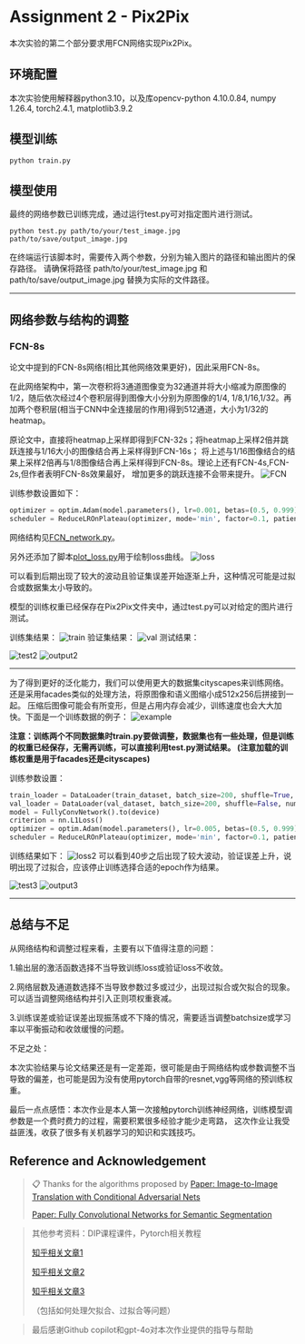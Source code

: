 # Assignment 2 - Pix2Pix

本次实验的第二个部分要求用FCN网络实现Pix2Pix。

## 环境配置
本次实验使用解释器python3.10，以及库opencv-python 4.10.0.84, numpy 1.26.4, torch2.4.1, matplotlib3.9.2

## 模型训练
```basic
python train.py
```

## 模型使用
最终的网络参数已训练完成，通过运行test.py可对指定图片进行测试。
```basic
python test.py path/to/your/test_image.jpg path/to/save/output_image.jpg
```
在终端运行该脚本时，需要传入两个参数，分别为输入图片的路径和输出图片的保存路径。
请确保将路径 path/to/your/test_image.jpg 和 path/to/save/output_image.jpg 替换为实际的文件路径。

---
## 网络参数与结构的调整
### FCN-8s
论文中提到的FCN-8s网络(相比其他网络效果更好)，因此采用FCN-8s。

在此网络架构中，第一次卷积将3通道图像变为32通道并将大小缩减为原图像的1/2，随后依次经过4个卷积层得到图像大小分别为原图像的1/4,
1/8,1/16,1/32。再加两个卷积层(相当于CNN中全连接层的作用)得到512通道，大小为1/32的heatmap。

原论文中，直接将heatmap上采样即得到FCN-32s；将heatmap上采样2倍并跳跃连接与1/16大小的图像结合再上采样得到FCN-16s；
将上述与1/16图像结合的结果上采样2倍再与1/8图像结合再上采样得到FCN-8s。理论上还有FCN-4s,FCN-2s,但作者表明FCN-8s效果最好，
增加更多的跳跃连接不会带来提升。
![FCN](pics/FCN.png "FCN网络结构示意图")

训练参数设置如下：
```python
optimizer = optim.Adam(model.parameters(), lr=0.001, betas=(0.5, 0.999))
scheduler = ReduceLROnPlateau(optimizer, mode='min', factor=0.1, patience=5)
```
网络结构见[FCN_network.py](Pix2Pix/FCN_network.py)。


另外还添加了脚本[plot_loss.py](Pix2Pix/plot_loss.py)用于绘制loss曲线。
![loss](pics/loss.png "loss曲线")

可以看到后期出现了较大的波动且验证集误差开始逐渐上升，这种情况可能是过拟合或数据集太小导致的。

模型的训练权重已经保存在Pix2Pix文件夹中，通过test.py可以对给定的图片进行测试。

训练集结果：
![train](pics/train.png "训练结果")
验证集结果：
![val](pics/val.png "验证结果")
测试结果：

![test2](pics/test2.png "测试2")
![output2](pics/output2.png "测试结果2")

---
为了得到更好的泛化能力，我们可以使用更大的数据集cityscapes来训练网络。还是采用facades类似的处理方法，将原图像和语义图缩小成512x256后拼接到一起。
压缩后图像可能会有所变形，但是占用内存会减少，训练速度也会大大加快。下面是一个训练数据的例子：
![example](pics/ex.png)

**注意：训练两个不同数据集时train.py要做调整，数据集也有一些处理，但是训练的权重已经保存，无需再训练，可以直接利用test.py测试结果。
(注意加载的训练权重是用于facades还是cityscapes)**

训练参数设置：
```python
train_loader = DataLoader(train_dataset, batch_size=200, shuffle=True, num_workers=4)
val_loader = DataLoader(val_dataset, batch_size=200, shuffle=False, num_workers=4)
model = FullyConvNetwork().to(device)
criterion = nn.L1Loss()
optimizer = optim.Adam(model.parameters(), lr=0.005, betas=(0.5, 0.999), weight_decay=1e-4)
scheduler = ReduceLROnPlateau(optimizer, mode='min', factor=0.1, patience=5)
```

训练结果如下：
![loss2](pics/loss2.png "loss曲线2")
可以看到40步之后出现了较大波动，验证误差上升，说明出现了过拟合，应该停止训练选择合适的epoch作为结果。

![test3](pics/test3.png)
![output3](pics/output3.png)


---
## 总结与不足
从网络结构和调整过程来看，主要有以下值得注意的问题：

1.输出层的激活函数选择不当导致训练loss或验证loss不收敛。

2.网络层数及通道数选择不当导致参数过多或过少，出现过拟合或欠拟合的现象。可以适当调整网络结构并引入正则项权重衰减。

3.训练误差或验证误差出现振荡或不下降的情况，需要适当调整batchsize或学习率以平衡振动和收敛缓慢的问题。

不足之处：

本次实验结果与论文结果还是有一定差距，很可能是由于网络结构或参数调整不当导致的偏差，也可能是因为没有使用pytorch自带的resnet,vgg等网络的预训练权重。

最后一点点感悟：本次作业是本人第一次接触pytorch训练神经网络，训练模型调参数是一个费时费力的过程，需要积累很多经验才能少走弯路，
这次作业让我受益匪浅，收获了很多有关机器学习的知识和实践技巧。

## Reference and Acknowledgement
>📋 Thanks for the algorithms proposed by [Paper: Image-to-Image Translation with Conditional Adversarial Nets](https://phillipi.github.io/pix2pix/)
> 
> [Paper: Fully Convolutional Networks for Semantic Segmentation](https://arxiv.org/abs/1411.4038)

> 其他参考资料：DIP课程课件，Pytorch相关教程
> 
> [知乎相关文章1](https://zhuanlan.zhihu.com/p/401217834)
> 
> [知乎相关文章2](https://zhuanlan.zhihu.com/p/285601835)
> 
> [知乎相关文章3](https://zhuanlan.zhihu.com/p/622943295)
> 
> （包括如何处理欠拟合、过拟合等问题）

> 最后感谢Github copilot和gpt-4o对本次作业提供的指导与帮助
